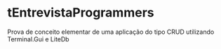 # tEntrevistaProgrammers
Prova de conceito elementar de uma aplicação do tipo CRUD utilizando Terminal.Gui e LiteDb
